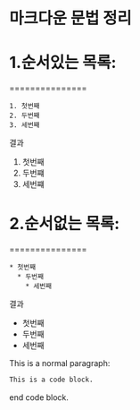 # 마크다운 문법 정리

1.순서있는 목록:
===============
===============

    1. 첫번째
    2. 두번째
    3. 세번째

결과
1. 첫번째
2. 두번쨰
3. 세번쨰

2.순서없는 목록:
===============
===============

    * 첫번째
      * 두번째
        * 세번째
    
결과

 * 첫번째
  * 두번째
  * 세번째

This is a normal paragraph:

    This is a code block.
    
end code block.
　
     

